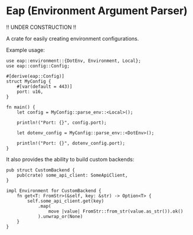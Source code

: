 # Eap (Environment Argument Parser)
!! UNDER CONSTRUCTION !!

A crate for easily creating environment configurations.

Example usage:
```
use eap::environment::{DotEnv, Environment, Local};
use eap::config::Config;

#[derive(eap::Config)]
struct MyConfig {
    #[var(default = 443)]
    port: u16,
}

fn main() {
    let config = MyConfig::parse_env::<Local>();

    println!("Port: {}", config.port);

    let dotenv_config = MyConfig::parse_env::<DotEnv>();

    println!("Port: {}", dotenv_config.port);
}

```

It also provides the ability to build custom backends:
```
pub struct CustomBackend {
    pub(crate) some_api_client: SomeApiClient,
}

impl Environment for CustomBackend {
    fn get<T: FromStr>(&self, key: &str) -> Option<T> {
        self.some_api_client.get(key)
            .map(
                move |value| FromStr::from_str(value.as_str()).ok()
            ).unwrap_or(None)
    }
}
```